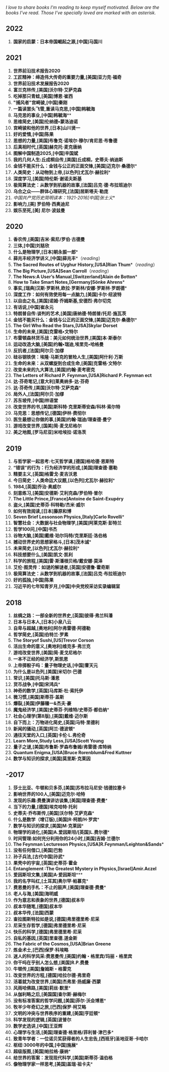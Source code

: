 *I love to share books I’m reading to keep myself motivated. Below are the books I’ve read. Those I’ve specially loved are marked with an asterisk.* 

## 2022

1. **国家的启蒙：日本帝国崛起之源,[中国]马国川**

## 2021

1. **世界前沿技术报告2020**
2. **工匠精神：缔造伟大传奇的重要力量,[美国]亚力克·福奇**
3. **世界前沿技术发展报告2020**
4. **富兰克林传,[美国]沃尔特·艾萨克森**
5. **吃掉那只青蛙,[美国]博恩·崔西**
6. **"捕风者"宫崎骏,[中国]秦刚**
7. **一篇读罢头飞雪,重读马克思,[中国]韩毓海**
8. **马克思的事业,[中国]韩毓海****
9. **思维简史,[美国]伦纳德•蒙洛迪诺**
10. **宫崎骏和他的世界,[日本]山川贤一**
11. **好的爱情,[中国]陈果**
12. **思想的力量,[美国]布鲁克·诺埃尔·穆尔/肯尼思·布鲁德**
13. **后真相时代,[英国]赫克托·麦克唐纳**
14. **图解中国制造2025,[中国]辛国斌**
15. **我的几何人生:丘成桐自传,[美国]丘成桐，史蒂夫·纳迪斯**
16. **金钱不能买什么：金钱与公正的正面交锋,[美国]迈克尔·桑德尔**\*
17. **人类简史：从动物到上帝,[以色列]尤瓦尔·赫拉利**\*
18. **深度学习,[美国]特伦斯·谢诺夫斯基**
19. **极简算法史：从数学到机器的故事,[法国]吕克·德·布拉班迪尔**
20. **乌合之众——群体心理研究,[法国]居斯塔夫·勒庞**
21. **中国共产党历史简明读本：1921-2016*[中国]张士义**
22. **影响力,[美] 罗伯特·西奥迪尼**
23. **娱乐至死,[美] 尼尔·波兹曼**

## 2020

1. **香农传,[美国]吉米·索尼/罗伯·古德曼**
2. **三体,[中国]刘慈欣**
3. **什么是物理学,[日本]朝永振一郎**\*
4. **薛兆丰经济学讲义,[中国]薛兆丰***（*reading*）
5. **The Sacred Routes of Uyghur History,[USA]Rian Thum**\*（*reading*）
7. **The Big Picture,[USA]Sean Carroll**（*reading*）
8. **The News:A User’s Manual,[Switzerland]Alain de Botton**\*
9. **How to Take Smart Notes,[Germany]Sönke Ahrens***
10. **事实,[瑞典]汉斯·罗斯林,欧拉·罗斯林/安娜·罗斯林·罗朗德**\*
11. **深度工作：如何有效使用每一点脑力,[美国]卡尔·纽波特**
12. **以自由之名,[美国]诺姆·乔姆斯基,安德烈·弗尔切克**
13. **有话说,[中国]崔永元**
14. **特朗普自传:谈判的艺术,[美国]唐纳德·特朗普/托尼·施瓦茨**
15. **金钱不能买什么：金钱与公正的正面交锋,[美国]迈克尔·桑德尔**\*
16. **The Girl Who Read the Stars,[USA]Skylar Dorset**
17. **生命的未来,[美国]克雷格•文特尔**
18. **布雷顿森林货币战：美元如何统治世界,[美国]本·斯泰尔**
19. **运动改造大脑,[美国]约翰•瑞迪,埃里克•哈格曼**
20. **反抗者,[法国]阿尔贝·加缪**
17. **硅谷钢铁侠：埃隆·马斯克的冒险人生,[美国]阿什利·万斯**
18. **生命的未来：从双螺旋到合成生命,[美国]克雷格·文特尔**
24. **改变未来的九大算法,[美国]约翰·麦考密克**
25. **The Letters of Richard P. Feynman,[USA]Richard P. Feynman ect**
25. **达·芬奇笔记,[意大利]莱奥纳多·达·芬奇**
26. **达·芬奇传,[美国]沃尔特·艾萨克森***
27. **局外人,[法国]阿尔贝·加缪**
28. **苏东坡传,[中国]林语堂**
29. **改变世界的书,[美国]斯科特·克里斯蒂安森/科林·索尔特**
30. **马克思：思想传记,[德国]伊林·费彻尔**
31. **医生最想让你做的事,[美国]约翰·瑞迪/理查德·曼宁**
32. **游戏改变世界,[国美]简·麦戈尼格尔**
33. **美之地图,[罗马尼亚]米哈埃拉·诺洛茨**

## 2019

1. **与哲学家一起思考:七天哲学课,[德国]格哈德·恩斯特**
2. **“错误”的行为：行为经济学的形成,[美国]理查德·塞勒**
3. **精要主义,[英国]格雷戈·麦吉沃恩**
4. **今日简史：人类命运大议题,[以色列]尤瓦尔·赫拉利**\*
5. **1984,[英国]乔治·奥威尔**
6. **刻意练习,[美国]安德斯·艾利克森/罗伯特·普尔**
7. **The Little Prince,[France]Antoine de Saint-Exupéry**
8. **盗火,[美国]史蒂芬·科特勒/杰米·威尔**
9. **如何有效阅读,[日本]藤原和博**
10. **Seven Brief Lessonson Physics,[Italy]Carlo Rovelli**\*
11. **智慧社会：大数据与社会物理学,[美国]阿莱克斯·彭特兰**
12. **哲学100问,[中国]书杰**
13. **谷物大脑,[美国]戴维·珀尔玛特/克里斯廷·洛伯格**
14. **撼动世界史的思想家格斗,[日本]茂木诚**\*
15. **未来简史,[以色列]尤瓦尔·赫拉利**\*
16. **科技想要什么,[美国]凯文·凯利**
17. **科学的旅程,[美国]雷·斯潘根贝格/戴安娜·莫泽**
18. **艾伦·图灵传：如谜的解谜者,[英国]安德鲁·霍奇斯**
19. **极简算法史：从数学到机器的故事,[法国]吕克·布拉班迪尔**
20. **好的孤独,[中国]陈果**
21. **习近平的七年知青岁月,[中国]中央党校采访实录编辑室**


## **2018**

1. **丝绸之路：一部全新的世界史,[英国]彼得·弗兰科潘**
2. **日本与日本人,[日本]小泉八云**
3. **自卑与超越,[奥地利]阿尔弗雷德·阿德勒**
4. **哲学简史,[英国]伯特兰·罗素**
5. **The Storyof Sushi,[US]Trevor Corson**
6. **活出生命的意义,[奥地利]维克多·弗兰克**
7. **游戏改变世界,[美国]简·麦戈尼格尔**
8. **一本不正经的经济学,斯凯恩**
9. **上帝掷骰子吗：量子物理史话,[中国]曹天元**
10. **为什么是以色列,[美国]米切尔·巴德**
11. **常识,[美国]托马斯·潘恩**
12. **货币战争,[中国]宋鸿兵**\*
13. **神奇的数学,[英国]马库斯·杜·索托伊**
14. **微习惯,[美国]斯蒂芬·盖斯**
15. **爆裂,[美国]伊藤穰一&杰夫·豪**
16. **魔鬼经济学,[美国]史蒂芬·列维特/史蒂芬·都伯纳**\*
17. **社会心理学(第8版),[美国]戴维·迈尔斯**
19. **自下而上：万物进化简史,[英国]马特·里德利**
20. **新闻的骚动,[英国]阿兰·德波顿**\*
21. **通往天堂的入口,[英国]卡伦·L.弗伦奇**
22. **Learn More,Study Less,[USA]Scott Young**
23. **量子之谜,[美国]布鲁斯·罗森布鲁姆/弗雷德·库特纳**
24. **Quantum Enigma,[USA]Bruce Rorenblum&Fred Kuttner**
25. **数学与知识的探求,[美国]莫里斯·克莱因**


## **-2017**

1. **莎士比亚、牛顿和贝多芬,[美国]苏布拉马尼安·钱德拉塞卡**
2. **影响世界的100人,[美国]迈克尔·哈特**
3. **发现的乐趣:费曼演讲访谈集,[美国]理查德·费曼**\*
4. **当下的力量,[德国]埃克哈特·托利**
5. **史蒂夫·乔布斯传,[美国]沃尔特·艾萨克森**\*
6. **什么是数学（增订版),[美国]R·柯朗/H·罗宾**\*
7. **数学与知识的探求,[美国]M·克莱因**\*
8. **物理学的进化,[美国]A.爱因斯坦/[英国]L.费尔德**\*
9. **时间管理:如何充分利用你的24小时,[美国]吉姆·兰德尔**
10. **The Feynman Lectureson Physics,[USA]R.Feynman/Leighton&Sands**\*
11. **没有任何借口,[美国]巴勃**
12. **孙子兵法,[古代中国]孙武**\*
13. **果壳中的宇宙,[英国]史蒂芬·霍金**
14. **Entanglement :The Greatest Mystery in Physics,[Israel]Amir.Aczel**
15. **爱因斯坦文集,[美国]A·爱因斯坦*****
16. **我的名字叫红,[土耳其]奥尔罕·帕慕克***
17. **费恩曼的手札：不止的鼓声,[美国]理查德·费曼**\*
18. **老人与海,[美国]海明威**
19. **作为意志和表象的世界,[德国]叔本华**
20. **叔本华随笔,[德国]叔本华**
21. **叔本华传,[法国]西蒙**
22. **查拉图斯特拉如是说,[德国]弗里德里希·尼采**
23. **尼采生存哲学,[德国]弗里德里希·尼采**
24. **快乐的科学,[德国]弗里德里希·尼采**
25. **自私的基因,[英国]里查德.道金斯**
26. **The Fabric of the Cosmos,[USA]Brian Greene**
27. **炼金术士,[巴西]保罗·科埃略**
28. **迷人的科学风采:费恩曼传,[美国]约翰・格里宾/玛丽・格里宾**
29. **你干吗在乎别人怎么想,[美国]R.P.费曼**
30. **牛顿传,[美国]詹姆斯・格雷克**
31. **改变世界的方程,[德国]哈拉尔德·弗里奇**
32. **活着就为改变世界,[美国]杰弗里·扬威廉·西蒙**
33. **风雨哈佛路,[美国]莉丝·默里***
34. **从伽利略之后,[美国国]查尔斯·赫梅尔**
35. **没有标准答案的哲学问题,[美国]菲尔·沃会博恩**\*
36. **牧羊少年奇幻之旅,[巴西]保罗·柯艾略**
37. **文明的冲突与世界秩序的重建,[美国]亨廷顿**\*
38. **科学发现的逻辑,[英国]波普尔**
39. **数学史选讲,[中国]王亚辉**
40. **心理学与生活,[美国]理查德·格里格/菲利普·津巴多**\*
41. **致青年学者：一位诺贝奖获得者的人生忠告,[西班牙]圣地亚哥·卡哈尔**
42. **枢纽:3000年的中国,[中国]施展***
43. **超级版图,[美国]帕拉格·康纳**\*
44. **给世界的答案：发现现代科学,[美国]斯蒂芬·温伯格**
45. **像物理学家一样思考,[美国]盖瑞·祖卡夫**\*
